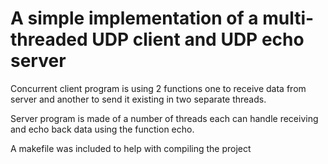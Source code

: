 # A simple implementation of a multi-threaded UDP client and UDP echo server
Concurrent client program is using 2 functions one to receive data from server and another to send it existing in two separate threads.<p>
Server program is made of a number of threads each can handle receiving and echo back data using the function echo.<p>
A makefile was included to help with compiling the project
